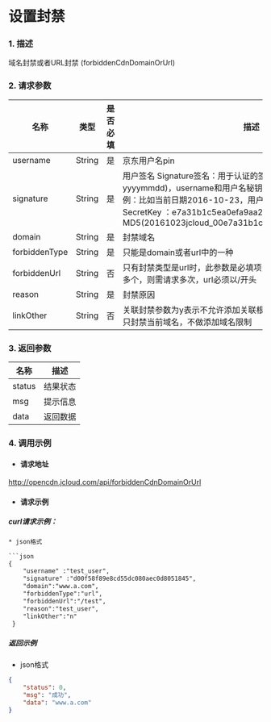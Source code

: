 # **设置封禁**
### 1. 描述

域名封禁或者URL封禁 (forbiddenCdnDomainOrUrl)

### 2. 请求参数

| **名称**      | **类型** | **是否必填** | **描述**                          |
| ----------- | ------ | -------- | ------------------------------- |
| username      | String | 是        | 京东用户名pin                          |
| signature  | String | 是        | 用户签名    Signature签名：用于认证的签名信息,签名算法: 日期(格式为 yyyymmdd)，username和用户名秘钥相加的字符串的md5值。签名示例：比如当前日期2016-10-23，用户pin: jcloud_00 ,用户秘钥SecretKey ：e7a31b1c5ea0efa9aa2f29c6559f7d61那签名为MD5(20161023jcloud_00e7a31b1c5ea0efa9aa2f29c6559f7d61)                    |
| domain      | String | 是        | 封禁域名 |
| forbiddenType   | String | 是        | 只能是domain或者url中的一种 |
| forbiddenUrl   | String | 否        |只有封禁类型是url时，此参数是必填项，每次只能封禁一个URL，如需多个，则需请求多次，url必须以/开头  |
| reason   | String | 是       | 封禁原因 |
| linkOther   | String | 否       | 关联封禁参数为y表示不允许添加关联根域下所有域名。为空或者n表示只封禁当前域名，不做添加域名限制 |
### 3. 返回参数

| **名称**         | **描述**               |
| -------------- | -------------------- |
| status      | 结果状态                 |
| msg | 提示信息                   |
| data | 返回数据                   |


### 4. 调用示例

- #### 请求地址
http://opencdn.jcloud.com/api/forbiddenCdnDomainOrUrl

- #### 请求示例
##### curl请求示例：


```html
* json格式

```json
{
    "username" :"test_user",
    "signature" :"d00f58f89e8cd55dc080aec0d8051845",
    "domain":"www.a.com",
    "forbiddenType":"url",
    "forbiddenUrl":"/test",
    "reason":"test_user",
    "linkOther":"n"
 }
 ```

##### 返回示例

* json格式

```json
{
    "status": 0,
    "msg": "成功",
    "data": "www.a.com"
}

```

